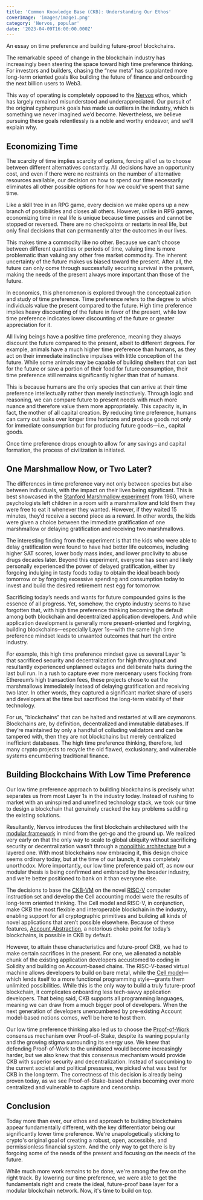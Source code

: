 ```yaml
---
title: 'Common Knowledge Base (CKB): Understanding Our Ethos'
coverImage: 'images/image1.png'
category: 'Nervos, popular'
date: '2023-04-09T16:00:00.000Z'
---
```


An essay on time preference and building future-proof blockchains.

The remarkable speed of change in the blockchain industry has increasingly been steering the space toward high time preference thinking. For investors and builders, chasing the “new meta” has supplanted more long-term oriented goals like building the future of finance and onboarding the next billion users to Web3. 

This way of operating is completely opposed to the [Nervos](https://www.nervos.org) ethos, which has largely remained misunderstood and underappreciated. Our pursuit of the original cypherpunk goals has made us outliers in the industry, which is something we never imagined we’d become. Nevertheless, we believe pursuing these goals relentlessly is a noble and worthy endeavor, and we’ll explain why.


## Economizing Time

The scarcity of time implies scarcity of options, forcing all of us to choose between different alternatives constantly. All decisions have an opportunity cost, and even if there were no restraints on the number of alternative resources available, our decision on how to spend our time necessarily eliminates all other possible options for how we could've spent that same time. 

Like a skill tree in an RPG game, every decision we make opens up a new branch of possibilities and closes all others. However, unlike in RPG games, economizing time in real life is unique because time passes and cannot be stopped or reversed. There are no checkpoints or restarts in real life, but only final decisions that can permanently alter the outcomes in our lives.

This makes time a commodity like no other. Because we can't choose between different quantities or periods of time, valuing time is more problematic than valuing any other free market commodity. The inherent uncertainty of the future makes us biased toward the present. After all, the future can only come through successfully securing survival in the present, making the needs of the present always more important than those of the future.

In economics, this phenomenon is explored through the conceptualization and study of time preference. Time preference refers to the degree to which individuals value the present compared to the future. High time preference implies heavy discounting of the future in favor of the present, while low time preference indicates lower discounting of the future or greater appreciation for it. 

All living beings have a positive time preference, meaning they always discount the future compared to the present, albeit to different degrees. For example, animals have a much higher time preference than humans, as they act on their immediate instinctive impulses with little conception of the future. While some animals may be capable of building shelters that can last for the future or save a portion of their food for future consumption, their time preference still remains significantly higher than that of humans.

This is because humans are the only species that can arrive at their time preference intellectually rather than merely instinctively. Through logic and reasoning, we can compare future to present needs with much more nuance and therefore value them more appropriately. This capacity is, in fact, the mother of all capital creation. By reducing time preference, humans can carry out tasks over longer time horizons and produce goods not only for immediate consumption but for producing future goods—i.e., capital goods. 

Once time preference drops enough to allow for any savings and capital formation, the process of civilization is initiated.


## One Marshmallow Now, or Two Later?

The differences in time preference vary not only between species but also between individuals, with the impact on their lives being significant. This is best showcased in the [Stanford Marshmallow experiment](https://en.wikipedia.org/wiki/Stanford_marshmallow_experiment) from 1960, where psychologists left children in a room with a marshmallow and told them they were free to eat it whenever they wanted. However, if they waited 15 minutes, they’d receive a second piece as a reward. In other words, the kids were given a choice between the immediate gratification of one marshmallow or delaying gratification and receiving two marshmallows.

The interesting finding from the experiment is that the kids who were able to delay gratification were found to have had better life outcomes, including higher SAT scores, lower body mass index, and lower proclivity to abuse drugs decades later. Beyond this experiment, everyone has seen and likely personally experienced the power of delayed gratification, either by forgoing indulging in tasty foods today to obtain the ideal beach body tomorrow or by forgoing excessive spending and consumption today to invest and build the desired retirement nest egg for tomorrow.

Sacrificing today’s needs and wants for future compounded gains is the essence of all progress. Yet, somehow, the crypto industry seems to have forgotten that, with high time preference thinking becoming the default among both blockchain and decentralized application developers. And while application development is generally more present-oriented and forgiving, building blockchains—especially Layer 1s—with the same high time preference mindset leads to unwanted outcomes that hurt the entire industry.

For example, this high time preference mindset gave us several Layer 1s that sacrificed security and decentralization for high throughput and resultantly experienced unplanned outages and deliberate halts during the last bull run. In a rush to capture ever more mercenary users flocking from Ethereum’s high transaction fees, these projects chose to eat the marshmallows immediately instead of delaying gratification and receiving two later. In other words, they captured a significant market share of users and developers at the time but sacrificed the long-term viability of their technology.

For us, “blockchains” that can be halted and restarted at will are oxymorons. Blockchains are, by definition, decentralized and immutable databases. If they’re maintained by only a handful of colluding validators and can be tampered with, then they are not blockchains but merely centralized inefficient databases. The high time preference thinking, therefore, led many crypto projects to recycle the old flawed, exclusionary, and vulnerable systems encumbering traditional finance.


## Building Blockchains With Low Time Preference 

Our low time preference approach to building blockchains is precisely what separates us from most Layer 1s in the industry today. Instead of rushing to market with an uninspired and unrefined technology stack, we took our time to design a blockchain that genuinely cracked the key problems saddling the existing solutions.

Resultantly, Nervos introduces the first blockchain architectured with the [modular framework](https://www.nervos.org/knowledge-base/optimizing_layer_1_for_modularity) in mind from the get-go and the ground up. We realized very early on that the only way to scale to global ubiquity without sacrificing security or decentralization wasn’t through a [monolithic architecture](https://www.nervos.org/knowledge-base/modular_vs_monolithic_(explainCKBot)) but a layered one. With most blockchains now embracing it, this design choice seems ordinary today, but at the time of our launch, it was completely unorthodox. More importantly, our low time preference paid off, as now our modular thesis is being confirmed and embraced by the broader industry, and we’re better positioned to bank on it than everyone else.

The decisions to base the [CKB-VM](https://docs.nervos.org/docs/tech-explanation/ckb-vm) on the novel [RISC-V](https://www.nervos.org/knowledge-base/what_is_riscv_(explainCKBot)) computer instruction set and develop the Cell accounting model were the results of long-term oriented thinking. The Cell model and RISC-V, in conjunction, make CKB the most flexible and interoperable blockchain in the industry, enabling support for all cryptographic primitives and building all kinds of novel applications that aren’t possible elsewhere. Because of these features, [Account Abstraction](https://www.nervos.org/knowledge-base/account_abstraction_where_were_going), a notorious choke point for today’s blockchains, is possible in CKB by default.

However, to attain these characteristics and future-proof CKB, we had to make certain sacrifices in the present. For one, we alienated a notable chunk of the existing application developers accustomed to coding in Solidity and building on Account-based chains. The RISC-V-based virtual machine allows developers to build on bare metal, while the [Cell model](https://docs.nervos.org/docs/tech-explanation/cell-model)—which lends itself to a more functional programming style—grants them unlimited possibilities. While this is the only way to build a truly future-proof blockchain, it complicates onboarding less tech-savvy application developers. That being said, CKB supports all programming languages, meaning we can draw from a much bigger pool of developers. When the next generation of developers unencumbered by pre-existing Account model-based notions comes, we’ll be here to host them.

Our low time preference thinking also led us to choose the [Proof-of-Work](https://www.nervos.org/knowledge-base/pow_vs_pos_unravelling_(explainCKBot)) consensus mechanism over Proof-of-Stake, despite its waning popularity and the growing stigma surrounding its energy use. We knew that defending Proof-of-Work to the uninitiated would become increasingly harder, but we also knew that this consensus mechanism would provide CKB with superior security and decentralization. Instead of succumbing to the current societal and political pressures, we picked what was best for CKB in the long term. The correctness of this decision is already being proven today, as we see Proof-of-Stake-based chains becoming ever more centralized and vulnerable to capture and censorship.


## Conclusion

Today more than ever, our ethos and approach to building blockchains appear fundamentally different, with the key differentiator being our significantly lower time preference. We're unapologetically sticking to crypto's original goal of creating a robust, open, accessible, and permissionless financial system. And the only way to get there is by forgoing some of the needs of the present and focusing on the needs of the future. 

While much more work remains to be done, we're among the few on the right track. By lowering our time preference, we were able to get the fundamentals right and create the ideal, future-proof base layer for a modular blockchain network. Now, it's time to build on top.
